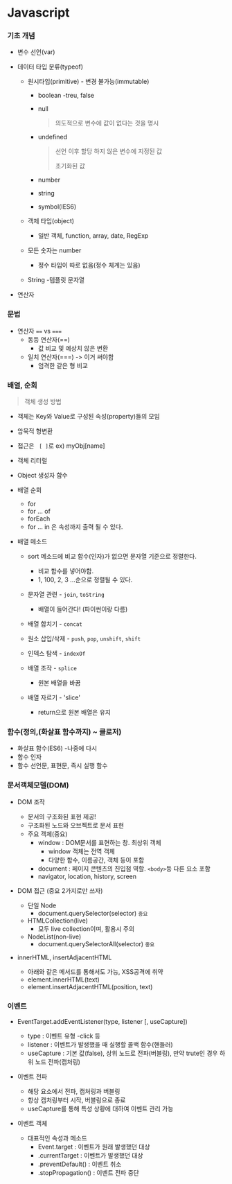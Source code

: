 # Javascript

### 기초 개념

* 변수 선언(var)

* 데이터 타입 분류(typeof)

  * 원시타입(primitive) - 변경 불가능(immutable)

    * boolean -treu, false

    * null

      > 의도적으로 변수에 값이 없다는 것을 명시

    * undefined

      > 선언 이후 할당 하지 않은 변수에 지정된 값
      >
      > 초기화된 값

    * number

    * string

    * symbol(IES6)

  * 객체 타입(object)

    * 일반 객체, function, array, date, RegExp

  * 모든 숫자는 number

    * 정수 타입이 따로 없음(정수 체계는 있음)

  * String -템플릿 문자열
  
* 연산자

### 문법

* 연산자 `==` vs `===`
   * 동등 연산자(==)
     * 값 비교 및 예상치 않은 변환
   * 일치 연산자(===)  -> 이거 써야함
     * 엄격한 같은 형 비교



### 배열, 순회

> 객체 생성 방법
  * 객체는 Key와 Value로 구성된 속성(property)들의 모임
  * 암묵적 형변환
  * 접근은 ` [ ]`로  ex) myObj[name]
  * 객체 리터럴
  * Object 생성자 함수

* 배열 순회
  * for
  * for ... of
  * forEach
  * for ... in 은 속성까지 출력 될 수 있다.

* 배열 메소드
  * sort 메소드에 비교 함수(인자)가 없으면 문자열 기준으로 정렬한다.
    * 비교 함수를 넣어야함.
    * 1, 100, 2, 3 ...순으로 정렬될 수 있다.
  * 문자열 관련 - `join`, `toString`
    
    * 배열이 들어간다! (파이썬이랑 다름)
  * 배열 합치기 - `concat`
   * 원소 삽입/삭제 - `push`, `pop`, `unshift`, `shift`
   * 인덱스 탐색 - `indexOf`
   * 배열 조작 - `splice`
  
      * 원본 배열을 바꿈
    * 배열 자르기 - 'slice' 
        * return으로 원본 배열은 유지
  
  
  
### 함수(정의,(화살표 함수까지) ~ 클로저) 

* 화살표 함수(ES6) -나중에 다시
* 함수 인자
* 함수 선언문, 표현문, 즉시 실행 함수



### 문서객체모델(DOM)

* DOM 조작

  * 문서의 구조화된 표현 제공!
  * 구조화된 노드와 오브젝트로 문서 표현
  * 주요 객체(중요)
    * window : DOM문서를 표현하는 창. 최상위 객체
      * window 객체는 전역 객체
      * 다양한 함수, 이름공간, 객체 등이 포함
    * document : 페이지 콘텐츠의 진입점 역할. `<body>`등 다른 요소 포함
    * navigator, location, history, screen

* DOM 접근 (중요 2가지로만 쓰자)

  * 단일 Node
    * document.querySelector(selector) `중요`
  * HTMLCollection(live)
    * 모두 live collection이며, 활용시 주의
  * NodeList(non-live)
    * document.querySelectorAll(selector) `중요`
  
* innerHTML, insertAdjacentHTML
  * 아래와 같은 메서드를 통해서도 가능, XSS공격에 취약
  * element.innerHTML(text)
  * element.insertAdjacentHTML(position, text)

### 이벤트

* EventTarget.addEventListener(type, listener [, useCapture])
  * type : 이벤트 유형 -click 등
  * listener : 이벤트가 발생했을 때 실행할 콜백 함수(핸들러)
  * useCapture : 기본 값(false), 상위 노드로 전파(버블링), 만약 trute인 경우 하위 노드 전파(캡처링)
* 이벤트 전파
  * 해당 요소에서 전파, 캡처링과 버블링
  * 항상 캡처링부터 시작, 버블링으로 종료
  * useCapture를 통해 특성 상황에 대하여 이벤트 관리 가능

* 이벤트 객체
  * 대표적인 속성과 메소드
    * Event.target : 이벤트가 원래 발생했던 대상
    * .currentTarget : 이벤트가 발생했던 대상
    * .preventDefault() : 이벤트 취소
    * .stopPropagation() : 이벤트 전파 중단